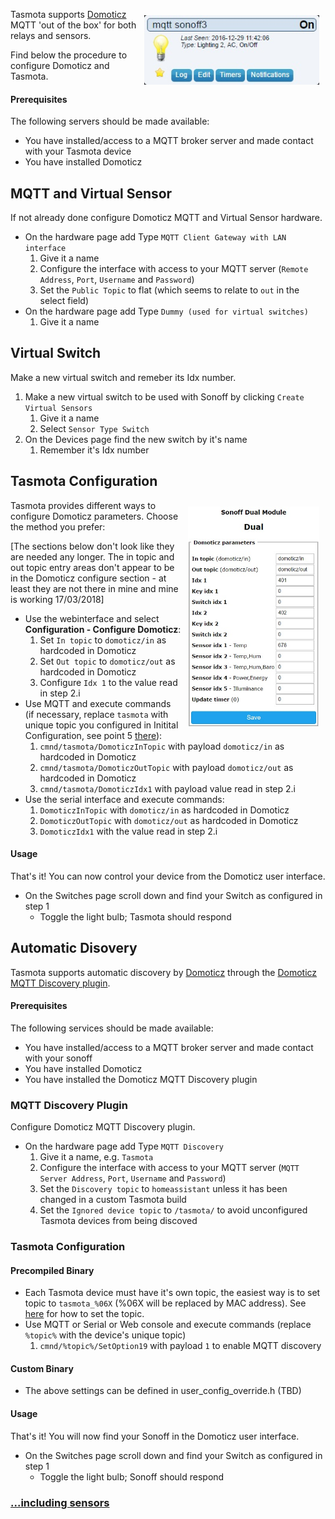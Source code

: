 
<img alt="Domoticz" src="../_media/logo/domoticz2.jpg" style="margin:10px;float:right;width:20em"> </img>
Tasmota supports [Domoticz](http://www.domoticz.com/) MQTT 'out of the box' for both relays and sensors.

Find below the procedure to configure Domoticz and Tasmota.

#### Prerequisites
The following servers should be made available:

- You have installed/access to a MQTT broker server and made contact with your Tasmota device
- You have installed Domoticz

## MQTT and Virtual Sensor
If not already done configure Domoticz MQTT and Virtual Sensor hardware.

- On the hardware page add Type `MQTT Client Gateway with LAN interface`
    1. Give it a name
    2. Configure the interface with access to your MQTT server (`Remote Address`, `Port`, `Username` and `Password`)
    3. Set the `Public Topic` to flat (which seems to relate to `out` in the select field)
- On the hardware page add Type `Dummy (used for virtual switches)`
    1. Give it a name

## Virtual Switch
Make a new virtual switch and remeber its Idx number.

1. Make a new virtual switch to be used with Sonoff by clicking `Create Virtual Sensors`
    1. Give it a name
    2. Select `Sensor Type Switch`
2. On the Devices page find the new switch by it's name
    1. Remember it's Idx number

## Tasmota Configuration
<img alt="Domoticz" src="../_media/logo/domoticz3.jpg" style="margin:10px;float:right;width:15em"> </img>
Tasmota provides different ways to configure Domoticz parameters. Choose the method you prefer:

[The sections below don't look like they are needed any longer. The in topic and out topic entry areas don't appear to be in the Domoticz configure section - at least they are not there in mine and mine is working 17/03/2018]

- Use the webinterface and select **Configuration - Configure Domoticz**:
    1. Set `In topic` to `domoticz/in` as hardcoded in Domoticz
    2. Set `Out topic` to `domoticz/out` as hardcoded in Domoticz
    3. Configure `Idx 1` to the value read in step 2.i
- Use MQTT and execute commands (if necessary, replace `tasmota` with unique topic you configured in Initital Configuration, see point 5 [there](Getting-Started.md#initial-configuration)):
    1. `cmnd/tasmota/DomoticzInTopic` with payload `domoticz/in` as hardcoded in Domoticz
    2. `cmnd/tasmota/DomoticzOutTopic` with payload `domoticz/out` as hardcoded in Domoticz
    3. `cmnd/tasmota/DomoticzIdx1` with payload value read in step 2.i
- Use the serial interface and execute commands:
    1. `DomoticzInTopic` with `domoticz/in` as hardcoded in Domoticz
    2. `DomoticzOutTopic` with `domoticz/out` as hardcoded in Domoticz
    3. `DomoticzIdx1` with the value read in step 2.i

#### Usage    
That's it! You can now control your device from the Domoticz user interface.

- On the Switches page scroll down and find your Switch as configured in step 1
    - Toggle the light bulb; Tasmota should respond

## Automatic Disovery

Tasmota supports automatic discovery by [Domoticz](http://www.domoticz.com/) through the [Domoticz MQTT Discovery plugin](https://github.com/emontnemery/domoticz_mqtt_discovery).

#### Prerequisites
The following services should be made available:

- You have installed/access to a MQTT broker server and made contact with your sonoff
- You have installed Domoticz
- You have installed the Domoticz MQTT Discovery plugin

### MQTT Discovery Plugin
Configure Domoticz MQTT Discovery plugin.

- On the hardware page add Type `MQTT Discovery`
    1. Give it a name, e.g. `Tasmota`
    2. Configure the interface with access to your MQTT server (`MQTT Server Address`, `Port`, `Username` and `Password`)
    3. Set the `Discovery topic` to `homeassistant` unless it has been changed in a custom Tasmota build
    4. Set the `Ignored device topic` to `/tasmota/` to avoid unconfigured Tasmota devices from being discoved

### Tasmota Configuration
#### Precompiled Binary
- Each Tasmota device must have it's own topic, the easiest way is to set topic to `tasmota_%06X` (%06X will be replaced by MAC address). See [here](Getting-Started.md) for how to set the topic.
- Use MQTT or Serial or Web console and execute commands (replace `%topic%` with the device's unique topic)
    1. `cmnd/%topic%/SetOption19` with payload `1` to enable MQTT discovery

#### Custom Binary
- The above settings can be defined in user_config_override.h (TBD)

#### Usage    
That's it! You will now find your Sonoff in the Domoticz user interface.

- On the Switches page scroll down and find your Switch as configured in step 1
    - Toggle the light bulb; Sonoff should respond

### [...including sensors](https://github.com/joba-1/Tasmoticz)
